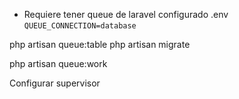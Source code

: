 
- Requiere tener queue de laravel configurado 
.env
`QUEUE_CONNECTION=database`

php artisan queue:table
php artisan migrate

php artisan queue:work

Configurar supervisor